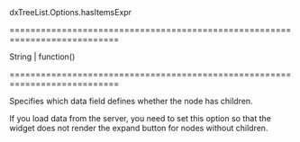 <!--id-->dxTreeList.Options.hasItemsExpr<!--/id-->
===========================================================================
<!--type-->String | function()<!--/type-->
===========================================================================

<!--shortDescription-->
Specifies which data field defines whether the node has children.
<!--/shortDescription-->

<!--fullDescription-->
If you load data from the server, you need to set this option so that the widget does not render the expand button for nodes without children.
<!--/fullDescription-->